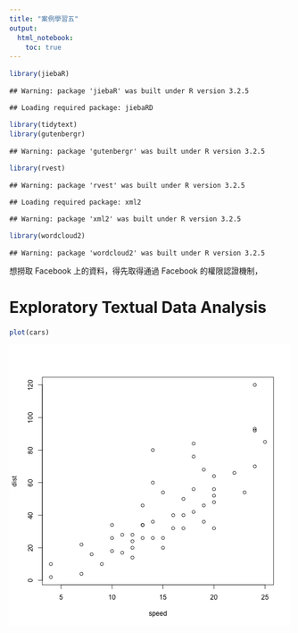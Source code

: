```yaml
---
title: "案例學習五"
output: 
  html_notebook:
    toc: true
---
```




```r
library(jiebaR)
```

```
## Warning: package 'jiebaR' was built under R version 3.2.5
```

```
## Loading required package: jiebaRD
```

```r
library(tidytext)
library(gutenbergr)
```

```
## Warning: package 'gutenbergr' was built under R version 3.2.5
```

```r
library(rvest) 
```

```
## Warning: package 'rvest' was built under R version 3.2.5
```

```
## Loading required package: xml2
```

```
## Warning: package 'xml2' was built under R version 3.2.5
```

```r
library(wordcloud2)
```

```
## Warning: package 'wordcloud2' was built under R version 3.2.5
```


想撈取 Facebook 上的資料，得先取得通過 Facebook 的權限認證機制，


# Exploratory Textual Data Analysis





```r
plot(cars)
```

![plot of chunk unnamed-chunk-2](figure/unnamed-chunk-2-1.png)

